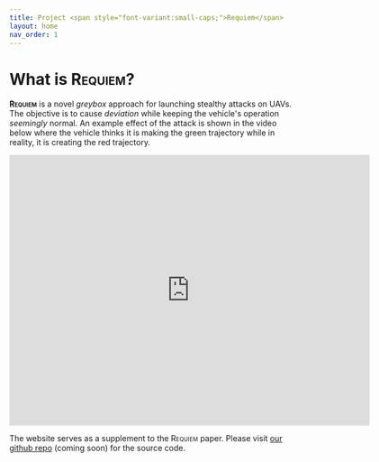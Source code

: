 ```yaml
---
title: Project <span style="font-variant:small-caps;">Requiem</span>
layout: home
nav_order: 1
---
```


# What is <span style="font-variant:small-caps;">Requiem</span>?

**<span style="font-variant:small-caps;">Requiem</span>** is a novel *greybox* approach for launching stealthy attacks on UAVs.
The objective is to cause *deviation* while keeping the vehicle's operation *seemingly* normal.
An example effect of the attack is shown in the video below where the vehicle thinks it is making the green trajectory while in reality, it is creating the red trajectory.
<iframe width="640" height="480" src="https://www.youtube.com/embed/DLKkZ7eNJrY" title="Example" frameborder="0" allow="accelerometer; autoplay; clipboard-write; encrypted-media; gyroscope; picture-in-picture; web-share" referrerpolicy="strict-origin-when-cross-origin" allowfullscreen></iframe>

The website serves as a supplement to the <span style="font-variant:small-caps;">Requiem</span> paper.
Please visit [our github repo][sauce] (coming soon) for the source code.

[sauce]: https://github.com/projrequiem/requiem
